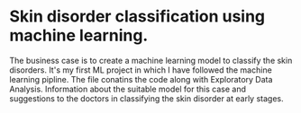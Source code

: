 
# Skin disorder classification using machine learning.

The business case is to create a machine learning model to classify the skin disorders. It's my first ML project in which I have followed the machine learning pipline. The file conatins the code along with Exploratory Data Analysis. Information about the suitable model for this case and suggestions to the doctors in classifying the skin disorder at early stages.